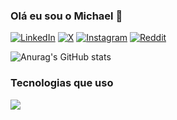 ### Olá eu sou o Michael 👋

[![LinkedIn](https://img.shields.io/badge/LinkedIn-0077B5?style=for-the-badge&logo=linkedin&logoColor=white)](https://www.linkedin.com/in/michael-de-souza?utm_source=share&utm_campaign=share_via&utm_content=profile&utm_medium=android_app)
[![X](https://img.shields.io/badge/Twitter-1DA1F2?style=for-the-badge&logo=twitter&logoColor=white)]()
[![Instagram](https://img.shields.io/badge/Instagram-E4405F?style=for-the-badge&logo=instagram&logoColor=white)]()
[![Reddit](https://img.shields.io/badge/Reddit-FF4500?style=for-the-badge&logo=reddit&logoColor=white)]()

![Anurag's GitHub stats](https://github-readme-stats.vercel.app/api?username=Michael-de-Souza&show_icons=true&theme=nord)

### Tecnologias que uso
<div style="display: inline_blook><br/>
  <img align="center" src="https://img.shields.io/badge/Python-3776AB?style=for-the-badge&logo=python&logoColor=white"/>
  <img align="center" src="https://img.shields.io/badge/Java-ED8B00?style=for-the-badge&logo=openjdk&logoColor=white"/>
</div>
